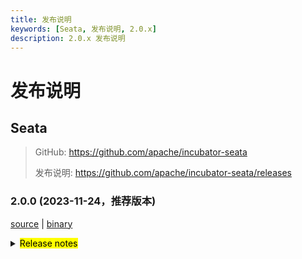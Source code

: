 ```yaml
---
title: 发布说明
keywords: [Seata, 发布说明, 2.0.x]
description: 2.0.x 发布说明
---
```


# 发布说明

## Seata

> GitHub: <https://github.com/apache/incubator-seata>
>
> 发布说明: <https://github.com/apache/incubator-seata/releases>

### 2.0.0 (2023-11-24，推荐版本)

[source](https://github.com/apache/incubator-seata/archive/v2.0.0.zip) |
[binary](https://github.com/apache/incubator-seata/releases/download/v2.0.0/seata-server-2.0.0.zip)

<details>
  <summary><mark>Release notes</mark></summary>

### Seata 2.0.0

Seata 2.0.0 发布

Seata 是一款开源的分布式事务解决方案，提供高性能和简单易用的分布式事务服务。

此版本更新如下：

### feature

- [[#5165](https://github.com/apache/incubator-seata/pull/5165)] TCC结构拆分，支持API方式接入。增加集成层模块（seata-integration-tx-api），对事务流程定义以及代理部分增强。
- [[#5352](https://github.com/apache/incubator-seata/pull/5352)] 在TCC Business Action Context中集成jackson和gson序列化功能
- [[#5377](https://github.com/apache/incubator-seata/pull/5377)] 使AbstractHttpExecutor类支持PUT方式的请求
- [[#5396](https://github.com/apache/incubator-seata/pull/5396)] TC 异常日志指标采集
- [[#5118](https://github.com/apache/incubator-seata/pull/5118)] 支持二阶段并行下发执行
- [[#5529](https://github.com/apache/incubator-seata/pull/5529)] docker镜像支持注入JVM参数到容器
- [[#3887](https://github.com/apache/incubator-seata/pull/3887)] 增加AT模式的SQLServer数据库支持
- [[#4033](https://github.com/apache/incubator-seata/pull/4033)] 增加ServerDB存储模式的SQLServer支持
- [[#5600](https://github.com/apache/incubator-seata/pull/5600)] skywalking插件支持根据XID追踪事务
- [[#5357](https://github.com/apache/incubator-seata/pull/5357)] seata console集成saga设计器
- [[#5717](https://github.com/apache/incubator-seata/pull/5717)] 兼容1.4.2及以下版本的file.conf/registry.conf配置
- [[#5842](https://github.com/apache/incubator-seata/pull/5842)] 构建docker 镜像时添加相关git信息,方便定位代码关系
- [[#5902](https://github.com/apache/incubator-seata/pull/5902)] 支持IPv6网络环境
- [[#5907](https://github.com/apache/incubator-seata/pull/5907)] 增加AT模式的PolarDB-X 2.0数据库支持
- [[#5932](https://github.com/apache/incubator-seata/pull/5932)] AT模式支持达梦数据库
- [[#5946](https://github.com/apache/incubator-seata/pull/5946)] 增加sqlserver对控制台分页接口的适配
- [[#5226](https://github.com/apache/incubator-seata/pull/5226)] 支持Raft集群部署和事务存储模式

### bugfix

- [[#5677](https://github.com/apache/incubator-seata/pull/5677)]  修复saga模式下serviceTask入参autoType转化失败问题
- [[#5277](https://github.com/apache/incubator-seata/pull/5277)] 修复控制台全局锁查询接口查到了已释放的锁
- [[#5282](https://github.com/apache/incubator-seata/pull/5282)] 修复并行rm请求处理时数组索引越界问题
- [[#5294](https://github.com/apache/incubator-seata/pull/5294)] 修复AT模式下pgsql/oracle的主键列自增的问题
- [[#5298](https://github.com/apache/incubator-seata/pull/5298)] 事务提交或回滚超时不移除global session
- [[#5304](https://github.com/apache/incubator-seata/pull/5304)] 移除基于文件存储恢复时的RollbackRetryTimeout事务
- [[#5310](https://github.com/apache/incubator-seata/pull/5310)] 修复生成update前后镜像sql不对关键字转义的bug
- [[#5318](https://github.com/apache/incubator-seata/pull/5318)] 修复jdk8 中 G1 参数
- [[#5330](https://github.com/apache/incubator-seata/pull/5330)] 修复单元测试中发现的bug
- [[#5337](https://github.com/apache/incubator-seata/pull/5337)] 修复feature#5165中关于spring使用环境下，多interceptor排序问题，同时修复order一致时无法使用BeforeTransaction(AfterTransaction)事务排序问题
- [[#5347](https://github.com/apache/incubator-seata/pull/5347)] 修复控制台打印 `unauthorized error` 问题
- [[#5355](https://github.com/apache/incubator-seata/pull/5355)] 修复自定义context-path时的问题
- [[#5362](https://github.com/apache/incubator-seata/pull/5362)] 修复当TC端回滚返回RollbackFailed时，自定义FailureHandler的方法未执行
- [[#5373](https://github.com/apache/incubator-seata/pull/5373)] 修复客户侧事务提交前超时未执行hook和failureHandler的问题
- [[#5395](https://github.com/apache/incubator-seata/pull/5395)] 修复AT模式下新增字段产生的字段找不到
- [[#5426](https://github.com/apache/incubator-seata/pull/5426)] 修复不能获取GlobalTransactional注解问题
- [[#5464](https://github.com/apache/incubator-seata/pull/5464)] 修复saga模式全局事务状态始终为Begin的问题
- [[#5478](https://github.com/apache/incubator-seata/pull/5478)] 修复提交事务时事务已完成不抛出异常问题
- [[#5490](https://github.com/apache/incubator-seata/pull/5490)] 修复日志中不打印方法名的问题
- [[#5449](https://github.com/apache/incubator-seata/pull/5449)] 修复Oracle XA模式 start 重入问题
- [[#5462](https://github.com/apache/incubator-seata/pull/5462)] 在RM中使用`@GlobalTransactional`时,如果RM执行失败会抛出`ShouldNeverHappenException`
- [[#5498](https://github.com/apache/incubator-seata/pull/5498)] 修复 Oracle 10g 中“setDate”条件的全表扫描问题
- [[#5531](https://github.com/apache/incubator-seata/pull/5531)] 修复读取logback文件路径错误的问题
- [[#5523](https://github.com/apache/incubator-seata/pull/5523)] 修复 GlobalStatus=9 在DB存储模式无法清除的问题
- [[#5558](https://github.com/apache/incubator-seata/pull/5558)] 修复mariadb回滚失败的问题
- [[#5556](https://github.com/apache/incubator-seata/pull/5556)] 修复 oracle 插入 undolog 失败问题
- [[#5579](https://github.com/apache/incubator-seata/pull/5579)] 修复 resourceId 为空时，获取 RM_CHANNELS 空指针问题
- [[#5577](https://github.com/apache/incubator-seata/pull/5577)] 修复 grpc拦截器解绑xid失败问题
- [[#5594](https://github.com/apache/incubator-seata/pull/5594)] 修复participant情况下的重复日志
- [[#5604](https://github.com/apache/incubator-seata/pull/5604)] 修复在DB模式下 `asyncCommit` 和 `queueToRetryCommit` 两个方法总是失败的问题
- [[#5658](https://github.com/apache/incubator-seata/pull/5658)] 修复大写和小写列名称的转义字符
- [[#5661](https://github.com/apache/incubator-seata/pull/5661)] 修复connectionProxyXA连接复用时timeout为null
- [[#5679](https://github.com/apache/incubator-seata/pull/5679)] 修复 xxx.grouplist 和 grouplist.xxx 配置项兼容问题
- [[#5715](https://github.com/apache/incubator-seata/pull/5715)] 修复取中划线配置项错误问题
- [[#5748](https://github.com/apache/incubator-seata/pull/5748)] 修复在某些情况下，业务sql中主键字段名大小写与表元数据中的不一致，导致回滚失败
- [[#5745](https://github.com/apache/incubator-seata/pull/5745)] 修复不满足 sofa-rpc 中 setAttachment 方法的参数前缀要求问题
- [[#5772](https://github.com/apache/incubator-seata/pull/5762)] 修复TableMetaCache的一些字段类型，避免溢出
- [[#5787](https://github.com/apache/incubator-seata/pull/5794)] 解决redis作为注册中心时cluster无法自定义的BUG
- [[#5810](https://github.com/apache/incubator-seata/pull/5810)] 修复druid依赖冲突导致的XA事务开始异常与回滚失败
- [[#5821](https://github.com/apache/incubator-seata/pull/5821)] 修复insert executor对关键字未转义的问题
- [[#5835](https://github.com/apache/incubator-seata/pull/5835)] bugfix: 修复当 XA 事务失败回滚后，TC 还会继续重试回滚的问题
- [[#5881](https://github.com/apache/incubator-seata/pull/5880)] 修复事务回滚时锁未删除的问题
- [[#5930](https://github.com/apache/incubator-seata/pull/5930)] 修复存储为redis哨兵模式下哨兵密码缺失的问题
- [[#5958](https://github.com/apache/incubator-seata/pull/5958)] 在二阶段提交状态下发生重选时需要进行解除全局锁
- [[#5971](https://github.com/apache/incubator-seata/pull/5971)] 修复某些未弃用的配置显示"已弃用"
- [[#5977](https://github.com/apache/incubator-seata/pull/5977)] 修复当raft server关闭时,rpc server未关闭的问题
- [[#5954](https://github.com/apache/incubator-seata/pull/5954)] 修复保存的分支会话状态与实际的分支会话状态不一致的问题
- [[#5990](https://github.com/apache/incubator-seata/pull/5990)] 修复redis sentinel master node 宕机时，lua脚本未同步的问题
- [[#5997](https://github.com/apache/incubator-seata/pull/5997)] 修复全局事务钩子重复执行
- [[#6018](https://github.com/apache/incubator-seata/pull/6018)] 修复错误的 metric 上报
- [[#6024](https://github.com/apache/incubator-seata/pull/6024)] 修复控制台点击事务信息页面中的"查看全局锁"按钮之后白屏的问题
- [[#6015](https://github.com/apache/incubator-seata/pull/6015)] 修复在spring环境下无法集成dubbo
- [[#6049](https://github.com/apache/incubator-seata/pull/6049)] 修复客户端在raft注册中心类型下，网络中断时，watch线程未暂停一秒等待重试的问题
- [[#6050](https://github.com/apache/incubator-seata/pull/6050)] 修改 RaftServer#destroy 为等待所有关闭流程结束
- [[#6033](https://github.com/apache/incubator-seata/pull/6033)] 修复HSFRemotingParser中isReference判断逻辑，去掉关于FactoryBean的无用判断

### optimize

- [[#5966](https://github.com/apache/incubator-seata/pull/5966)] Saga 表达式解耦并统一格式
- [[#5928](https://github.com/apache/incubator-seata/pull/5928)] 增加Saga模式状态机语义验证阶段
- [[#4858](https://github.com/apache/incubator-seata/pull/4858)] 重构优化 SessionManager 用法
- [[#4881](https://github.com/apache/incubator-seata/pull/4881)] 重新划分 SessionManager和SessionLifecycleListener 用法
- [[#5273](https://github.com/apache/incubator-seata/pull/5273)] 优化`protobuf-maven-plugin`插件的编译配置，解决高版本的命令行过长问题
- [[#5278](https://github.com/apache/incubator-seata/pull/5278)] 清理sessionmanager多例模式遗留代码
- [[#5302](https://github.com/apache/incubator-seata/pull/5302)] 移除启动脚本的-Xmn参数
- [[#4880](https://github.com/apache/incubator-seata/pull/4880)] 优化提交和回滚遇到异常时的日志输出
- [[#5322](https://github.com/apache/incubator-seata/pull/5322)] 优化SPI加载日志
- [[#5326](https://github.com/apache/incubator-seata/pull/5326)] 为全局事务超时日志添加时间信息
- [[#5328](https://github.com/apache/incubator-seata/pull/5333)] 为全局事务和事务存储的Redis模式，增加对应的lua实现
- [[#5341](https://github.com/apache/incubator-seata/pull/5341)] 优化 gRPC TCC模式
- [[#5342](https://github.com/apache/incubator-seata/pull/5342)] 优化 TCC fence log 清理定时任务的 delay 参数值检查
- [[#5344](https://github.com/apache/incubator-seata/pull/5344)] 添加配置中心、注册中心类型以及存储模式日志信息
- [[#5351](https://github.com/apache/incubator-seata/pull/5351)] 优化 TCC 模式下的 RPC filter
- [[#5354](https://github.com/apache/incubator-seata/pull/5354)] 重构 RPC 集成模块
- [[#5370](https://github.com/apache/incubator-seata/pull/5370)] 优化事务失败处理 handler
- [[#5431](https://github.com/apache/incubator-seata/pull/5431)] 优化github工作流
- [[#5461](https://github.com/apache/incubator-seata/pull/5461)] 优化 license workflow
- [[#5456](https://github.com/apache/incubator-seata/pull/5456)] 重构 ColumnUtils 和 EscapeHandler
- [[#5438](https://github.com/apache/incubator-seata/pull/5438)] 优化code style检测属性
- [[#5471](https://github.com/apache/incubator-seata/pull/5471)] 优化客户侧事务日志
- [[#5485](https://github.com/apache/incubator-seata/pull/5485)] 优化Server日志输出
- [[#4907](https://github.com/apache/incubator-seata/pull/4907)] 调整二阶段result线程池大小及优化代码
- [[#5487](https://github.com/apache/incubator-seata/pull/5487)] 将branchsession中的lockholder增加final修饰
- [[#5519](https://github.com/apache/incubator-seata/pull/5519)] 优化 Oracle FenceHandler
- [[#5501](https://github.com/apache/incubator-seata/pull/5501)] 支持乐观锁方式更新事务状态
- [[#5419](https://github.com/apache/incubator-seata/pull/5419)] 优化镜像发布流水线支持jdk8/17和支持maven 3.9.0
- [[#5549](https://github.com/apache/incubator-seata/pull/5549)] 优化 gpg key 和 发布流水线
- [[#5576](https://github.com/apache/incubator-seata/pull/5576)] 仅当 useTCCFence 设置为 true 时，才开启 Fence 表清理任务
- [[#5623](https://github.com/apache/incubator-seata/pull/5623)] 优化异步提交线程和重试线程之间可能存在的冲突
- [[#5563](https://github.com/apache/incubator-seata/pull/5563)] 优化channel通道可用性日志输出
- [[#5553](https://github.com/apache/incubator-seata/pull/5553)] 支持表和列元数据大小写敏感设置
- [[#5644](https://github.com/apache/incubator-seata/pull/5644)] 优化Server日志输出
- [[#5680](https://github.com/apache/incubator-seata/pull/5680)] 优化大小写转义符
- [[#5686](https://github.com/apache/incubator-seata/pull/5686)] 优化license check actions
- [[#5714](https://github.com/apache/incubator-seata/pull/5714)] 优化分布式锁竞争日志
- [[#5723](https://github.com/apache/incubator-seata/pull/5723)] 优化docker镜像的默认时区
- [[#5779](https://github.com/apache/incubator-seata/pull/5779)] 删除无用的输出日志并统一日志输出路径
- [[#5802](https://github.com/apache/incubator-seata/pull/5802)] 优化server端事务隔离级别为读已提交
- [[#5783](https://github.com/apache/incubator-seata/pull/5783)] 支持nacos上application name配置
- [[#5524](https://github.com/apache/incubator-seata/pull/5524)] 支持 seata-server.sh 中的更多操作命令
- [[#5836](https://github.com/apache/incubator-seata/pull/5836)] 分离mariadb和mysql的AT实现
- [[#5869](https://github.com/apache/incubator-seata/pull/5869)] 优化一些小的语法
- [[#5885](https://github.com/apache/incubator-seata/pull/5885)] 优化ConnectionProxyXA中的日志
- [[#5894](https://github.com/apache/incubator-seata/pull/5894)] 移除无license组件
- [[#5895](https://github.com/apache/incubator-seata/pull/5895)] 移除7z压缩支持
- [[#5896](https://github.com/apache/incubator-seata/pull/5896)] 移除 mariadb.jdbc 依赖
- [[#5384](https://github.com/apache/incubator-seata/pull/5384)] 统一版本号管理，只需维护 `build/pom.xml` 中的版本号即可。
- [[#5419](https://github.com/apache/incubator-seata/pull/5419)] 发布基于多个java版本的docker镜像
- [[#5829](https://github.com/apache/incubator-seata/pull/5829)] 修正 `codecov chart` 不展示的问题
- [[#5878](https://github.com/apache/incubator-seata/pull/5878)] 优化 `httpcore` 和 `httpclient` 的依赖定义
- [[#5917](https://github.com/apache/incubator-seata/pull/5917)] 升级 native-lib-loader 版本
- [[#5926](https://github.com/apache/incubator-seata/pull/5926)] 优化一些与 Apollo 相关的脚本
- [[#5938](https://github.com/apache/incubator-seata/pull/5938)] 支持 jmx 监控配置
- [[#5944](https://github.com/apache/incubator-seata/pull/5944)] 修复构建操作警告
- [[#5951](https://github.com/apache/incubator-seata/pull/5951)] 删除在 jdk17 中不支持的配置项
- [[#5959](https://github.com/apache/incubator-seata/pull/5959)] 修正代码风格问题及去除无用的类引用
- [[#6002](https://github.com/apache/incubator-seata/pull/6002)] 移除fst序列化模块
- [[#6045](https://github.com/apache/incubator-seata/pull/6045)] 优化MySQL衍生数据库判断逻辑

### security

- [[#5642](https://github.com/apache/incubator-seata/pull/5642)] 增加Hessian 序列化黑白名单
- [[#5694](https://github.com/apache/incubator-seata/pull/5694)] 修复若干Node.js依赖安全漏洞
- [[#5801](https://github.com/apache/incubator-seata/pull/5801)] 修复Java依赖安全漏洞
- [[#5805](https://github.com/apache/incubator-seata/pull/5805)] 修复序列化漏洞
- [[#5868](https://github.com/apache/incubator-seata/pull/5868)] 修复npm package漏洞
- [[#5916](https://github.com/apache/incubator-seata/pull/5916)] 修复npm package漏洞
- [[#5942](https://github.com/apache/incubator-seata/pull/5942)] 升级依赖版本
- [[#5987](https://github.com/apache/incubator-seata/pull/5987)] 升级依赖版本
- [[#6013](https://github.com/apache/incubator-seata/pull/6013)] 升级seata-server依赖的spring版本

### test

- [[#5308](https://github.com/apache/incubator-seata/pull/5308)] 添加单元测试用例 [FileLoader, ObjectHolder, StringUtils]
- [[#5309](https://github.com/apache/incubator-seata/pull/5309)] 添加单元测试用例 [ArrayUtils, ConfigTools, MapUtil]
- [[#5335](https://github.com/apache/incubator-seata/pull/5335)] 添加单元测试用例 [EnhancedServiceLoader,ExtensionDefinition,SizeUtilTest,ReflectionUtil,LowerCaseLinkHashMap,FileLoader,ObjectHolder]
- [[#5367](https://github.com/apache/incubator-seata/pull/5367)] 修复 UpdateExecutorTest 单测失败问题
- [[#5383](https://github.com/apache/incubator-seata/pull/5383)] 修复多Spring版本测试失败
- [[#5391](https://github.com/apache/incubator-seata/pull/5391)] 添加 config 模块的单元测试用例
- [[#5428](https://github.com/apache/incubator-seata/pull/5428)] 修复 FileTransactionStoreManagerTest 单测失败问题
- [[#5622](https://github.com/apache/incubator-seata/pull/5622)] 添加单元测试用例 [ExporterType, RegistryType]
- [[#5637](https://github.com/apache/incubator-seata/pull/5637)] 添加单元测试用例 [BatchResultMessage, HeartbeatMessage, RegisterRMResponse, ResultCode, RegisterTMResponse, MergeResultMessage, MergedWarpMessage, Version]
- [[#5893](https://github.com/apache/incubator-seata/pull/5893)] 移除 sofa 测试用例
- [[#5845](https://github.com/apache/incubator-seata/pull/5845)] 升级 `druid` 版本，并添加 `test-druid.yml` 用于测试seata与druid各版本的兼容性。
- [[#5863](https://github.com/apache/incubator-seata/pull/5863)] 修复单元测试在Java21下无法正常运行的问题。
- [[#5986](https://github.com/apache/incubator-seata/pull/5986)] 修复 zookeeper 单测失败问题
- [[#5995](https://github.com/apache/incubator-seata/pull/5995)] 添加 RaftClusterMetadataMsg 模块的单元测试用例
- [[#6001](https://github.com/apache/incubator-seata/pull/6001)] 添加 RaftMsgExecute 模块 branch 包下的单元测试用例
- [[#5996](https://github.com/apache/incubator-seata/pull/5996)] 添加 RaftMsgExecute 模块 global 包下的单元测试用例
- [[#6003](https://github.com/apache/incubator-seata/pull/6003)] 添加 RaftMsgExecute 模块 lock 包下的单元测试用例
- [[#6005](https://github.com/apache/incubator-seata/pull/6005)] 修复 saga 异步测试未定义的行为
- [[#6009](https://github.com/apache/incubator-seata/pull/6009)] 添加RaftServerFactory的单元测试用例
- [[#6052](https://github.com/apache/incubator-seata/pull/6052)] 给ut升级 springboot 和服务器的 spring 版本

### Contributors

非常感谢以下 contributors 的代码贡献。若有无意遗漏，请报告。

- [slievrly](https://github.com/slievrly)
- [xssdpgy](https://github.com/xssdpgy)
- [albumenj](https://github.com/albumenj)
- [PeppaO](https://github.com/PeppaO)
- [yuruixin](https://github.com/yuruixin)
- [CrazyLionLi](https://github.com/JavaLionLi)
- [xingfudeshi](https://github.com/xingfudeshi)
- [Bughue](https://github.com/Bughue)
- [pengten](https://github.com/pengten)
- [wangliang181230](https://github.com/wangliang181230)
- [GoodBoyCoder](https://github.com/GoodBoyCoder)
- [funky-eyes](https://github.com/funky-eyes)
- [isharpever](https://github.com/isharpever)
- [mxsm](https://github.com/mxsm)
- [liuqiufeng](https://github.com/liuqiufeng)
- [l81893521](https://github.com/l81893521)
- [dmego](https://github.com/dmego)
- [zsp419](https://github.com/zsp419)
- [tuwenlin](https://github.com/tuwenlin)
- [sixlei](https://github.com/sixlei)
- [yixia](https://github.com/wt-better)
- [capthua](https://github.com/capthua)
- [robynron](https://github.com/robynron)
- [XQDD](https://github.com/XQDD)
- [Weelerer](https://github.com/Weelerer)
- [Ifdevil](https://github.com/Ifdevil)
- [iquanzhan](https://github.com/iquanzhan)
- [leizhiyuan](https://github.com/leizhiyuan)
- [Aruato](https://github.com/Aruato)
- [ggbocoder](https://github.com/ggbocoder)
- [ptyin](https://github.com/ptyin)
- [jsbxyyx](https://github.com/jsbxyyx)
- [xxxcrel](https://github.com/xxxcrel)
- [fengzhenhai168](https://github.com/fengzhenhai168)
- [tobehardest](https://github.com/tobehardest)
- [leezongjie](https://github.com/leezongjie)

同时，我们收到了社区反馈的很多有价值的issue和建议，非常感谢大家。

#### 常用链接

- **Seata:** <https://github.com/apache/incubator-seata>
- **Seata-Samples:** <https://github.com/apache/incubator-seata-samples>
- **Release:** <https://github.com/apache/incubator-seata/releases>
- **WebSite:** <https://seata.io>

</details>
